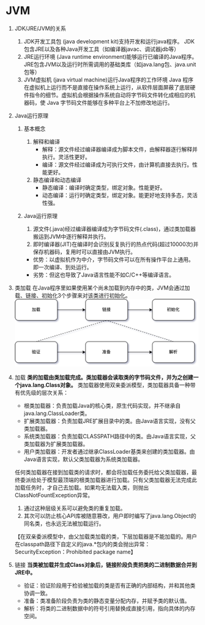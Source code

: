 # JVM #

1. JDK/JRE/JVM的关系

   1. JDK开发工具包
      (java development kit)支持开发和运行java程序。
      JDK包含JRE以及各种Java开发工具（如编译器javac、调试器jdb等）
   2. JRE运行环境
      (Java runtime environment)能够运行已编译的Java程序。
      JRE包含JVM以及运行时所需调用的基础类库（如java.lang包、java.unit包等）
   3. JVM虚拟机
      (java virtual machine)运行Java程序的工作环境
      Java 程序在虚拟机上运行而不是直接在操作系统上运行，从软件层面屏蔽了底层硬件指令的细节。虚拟机会根据操作系统自动将字节码文件转化成相应的机器码，使 Java 字节码文件能够在多种平台上不加修改地运行。

   <!--HotSpot 虚拟机 是 SunJDK 和 OpenJDK 中所带的虚拟机，也是目前使用范围最广的 Java 虚拟机。-->

2. Java运行原理

   1. 基本概念

      1. 解释和编译
         - 解释：源文件经过编译器编译成为脚本文件，由解释器逐行解释并执行。灵活性更好。
         - 编译：源文件经过编译成为可执行文件，由计算机直接去执行。性能更好。
      2. 静态编译和动态编译
         - 静态编译：编译时确定类型，绑定对象。性能更好。
         - 动态编译：运行时确定类型，绑定对象。能更好地支持多态，灵活性强。

   2. Java运行原理
      <!--Java是编译和解释并行的语言，采取动态编译，支持反射机制。-->

      1. 源文件(.java)经过编译器编译成为字节码文件(.class)，通过类加载器搬运到JVM中逐行解释并执行。
      2. 即时编译器(JIT)在编译时会识别反复执行的热点代码(超过10000次)并保存机器码，复用时可以直接由JVM执行。

      - 优势：以虚拟机作为中介，字节码文件可以在所有操作平台上通用。即一次编译、到处运行。
      - 劣势：但这也导致了Java语言性能不如C/C++等编译语言。

3. 类加载
   在Java程序里如果使用某个尚未加载到内存中的类，JVM会通过加载、链接、初始化3个步骤来对该类进行初始化。
   ![1](https://raw.githubusercontent.com/ZJL2019/picGo/main/img/202201271419069.png)
   <!--创建类的实例，访问类的静态变量，或者调用类的静态方法都会导致类的初始化。但要注意对于final常量，如果在编译时就可以确定该变量的值，编译器会在编译时直接把这个变量替换成它的值，因此即时程序使用该静态变量，也不会导致该类的初始化。-->

4. 加载
   **类的加载由类加载完成。类加载器会读取类的字节码文件，并为之创建一个java.lang.Class对象。**
   类加载器使用双亲委派模型，类加载器具备一种带有优先级的层次关系：

   - 根类加载器：负责加载Java的核心类，原生代码实现，并不继承自java.lang.ClassLoader类。
   - 扩展类加载器：负责加载JRE扩展目录中的类。由Java语言实现，没有父类加载器。
   - 系统类加载器：负责加载CLASSPATH路径中的类。由Java语言实现，父类加载器为扩展类加载器。
   - 用户类加载器：开发者通过继承ClassLoader基类来创建的类加载器。由Java语言实现，默认父类加载器为系统类加载器。

   任何类加载器在接到加载类的请求时，都会将加载任务委托给父类加载器，最终委派给处于模型最顶端的根类加载器进行加载。只有父类加载器无法完成此加载任务时，才自己去加载。如果均无法载入类，则抛出ClassNotFountException异常。

   1. 通过这种层级关系可以避免类的重复加载。
   2. 其次可以防止核心API库被随意篡改，用户即时编写了java.lang.Object的同名类，也永远无法被加载运行。

   【在双亲委派模型中，由父加载类加载的类，下层加载器是不能加载的。用户在classpath路径下自定义的java.*包内的类会抛出异常：SecurityException：Prohibited package name】

5. 链接
   **当类被加载并生成Class对象后，链接阶段负责把类的二进制数据合并到JRE中。**

   - 验证：验证阶段用于检验被加载的类是否有正确的内部结构，并和其他类协调一致。
   - 准备：类准备阶段负责为类的静态变量分配内存，并赋予类的默认值。
   - 解析：将类的二进制数据中的符号引用替换成直接引用，指向具体的内存空间。

   <!--Java是相对C++语言是安全的语言，验证过程用于确保Class文件的字节流符合当前虚拟机要求，不会危害虚拟机自身安全。其主要包括四种验证，文件格式验证，元数据验证，字节码验证，符号引用验证。-->